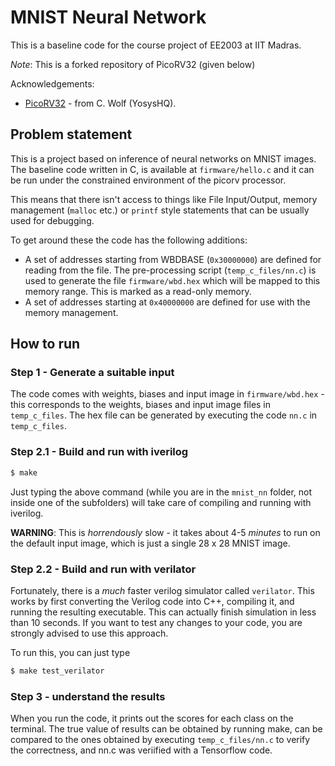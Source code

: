 
# MNIST Neural Network

This is a baseline code for the course project of EE2003 at IIT Madras.

*Note*: This is a forked repository of PicoRV32 (given below)

Acknowledgements:
- [PicoRV32](https://github.com/YosysHQ/picorv32) - from C. Wolf (YosysHQ).  

## Problem statement

This is a project based on inference of neural networks on MNIST images. The baseline code written in C, is available at `firmware/hello.c` and it can be run under the constrained environment of the picorv processor.

This means that there isn't access to things like File Input/Output, memory management (`malloc` etc.) or `printf` style statements that can be usually used for debugging.

To get around these the code has the following additions:

- A set of addresses starting from WBDBASE (`0x30000000`) are defined for reading from the file. The pre-processing script (`temp_c_files/nn.c`) is used to generate the file `firmware/wbd.hex` which will be mapped to this memory range.  This is marked as a read-only memory.
- A set of addresses starting at `0x40000000` are defined for use with the memory management.

## How to run

### Step 1 - Generate a suitable input
The code comes with weights, biases and input image in `firmware/wbd.hex` - this corresponds to the weights, biases and input image files in `temp_c_files`.  The hex file can be generated by executing the code `nn.c` in `temp_c_files`. 

### Step 2.1 - Build and run with iverilog

```sh
$ make
```
Just typing the above command (while you are in the `mnist_nn` folder, not inside one of the subfolders) will take care of compiling and running with iverilog.

**WARNING**: This is *horrendously* slow - it takes about 4-5 *minutes* to run on the default input image, which is just a single 28 x 28 MNIST image.  

### Step 2.2 - Build and run with verilator
Fortunately, there is a *much* faster verilog simulator called `verilator`.  This works by first converting the Verilog code into C++, compiling it, and running the resulting executable.  This can actually finish simulation in less than 10 seconds.  If you want to test any changes to your code, you are strongly advised to use this approach.

To run this, you can just type 
```sh
$ make test_verilator
```

### Step 3 - understand the results
When you run the code, it prints out the scores for each class on the terminal. The true value of results can be obtained by running make, can be compared to the ones obtained by executing `temp_c_files/nn.c` to verify the correctness, and nn.c was veriified with a Tensorflow code. 

